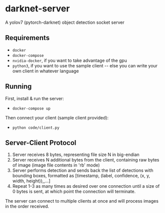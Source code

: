 # darknet-server
A yolov7 (pytorch-darknet) object detection socket server

## Requirements
- `docker`
- `docker-compose`
- `nvidia-docker`, if you want to take advantage of the gpu
- `python3`, if you want to use the sample client -- else you can write your own client in whatever language

## Running
First, install & run the server:
 - ```docker-compose up```

Then connect your client (sample client provided):
- ```python code/client.py```

## Server-Client Protocol
1. Server receives 8 bytes, representing file size N in big-endian
2. Server receives N additional bytes from the client, containing raw bytes of image (image file contents in 'rb' mode)
3. Server performs detection and sends back the list of detections with bounding boxes, formatted as [timestamp, (label, confidence, (x, y, width, height)),,...]
4. Repeat 1-3 as many times as desired over one connection until a size of 0 bytes is sent, at which point the connection will terminate.

The server can connect to multiple clients at once and will process images in the order received.
